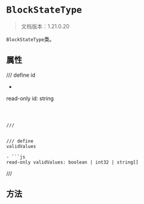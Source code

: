 # `BlockStateType`

> 文档版本：1.21.0.20

`BlockStateType`类。

## 属性

/// define
id

- ```js
read-only id: string
```



///


/// define
validValues

- ```js
read-only validValues: boolean | int32 | string[]
```



///


## 方法
